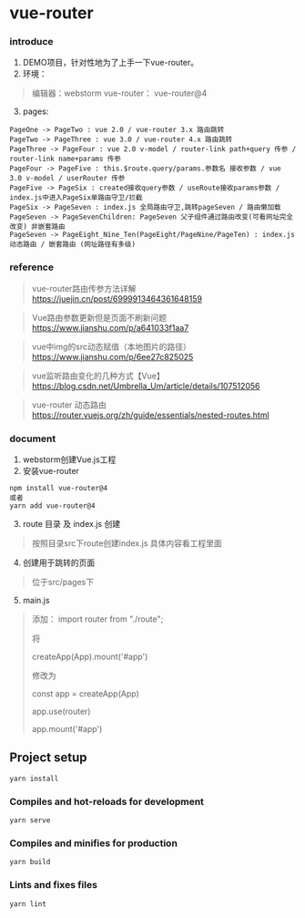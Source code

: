 # vue-router

### introduce
1. DEMO项目，针对性地为了上手一下vue-router。
2. 环境：
> 编辑器：webstorm
> vue-router： vue-router@4
3. pages:
```
PageOne -> PageTwo : vue 2.0 / vue-router 3.x 路由跳转
PageTwo -> PageThree : vue 3.0 / vue-router 4.x 路由跳转
PageThree -> PageFour : vue 2.0 v-model / router-link path+query 传参 / router-link name+params 传参
PageFour -> PageFive : this.$route.query/params.参数名 接收参数 / vue 3.0 v-model / userRouter 传参
PageFive -> PageSix : created接收query参数 / useRoute接收params参数 / index.js中进入PageSix单路由守卫/拦截
PageSix -> PageSeven : index.js 全局路由守卫,跳转pageSeven / 路由懒加载 
PageSeven -> PageSevenChildren: PageSeven 父子组件通过路由改变(可看网址完全改变) 非嵌套路由 
PageSeven -> PageEight_Nine_Ten(PageEight/PageNine/PageTen) : index.js 动态路由 / 嵌套路由 (网址路径有多级) 
```

### reference
> vue-router路由传参方法详解
> https://juejin.cn/post/6999913464361648159

> Vue路由参数更新但是页面不刷新问题
> https://www.jianshu.com/p/a641033f1aa7

> vue中img的src动态赋值（本地图片的路径）
> https://www.jianshu.com/p/6ee27c825025

> vue监听路由变化的几种方式【Vue】
> https://blog.csdn.net/Umbrella_Um/article/details/107512056

> vue-router 动态路由
> https://router.vuejs.org/zh/guide/essentials/nested-routes.html
### document
1. webstorm创建Vue.js工程
2. 安装vue-router
```
npm install vue-router@4
或者
yarn add vue-router@4
```
3. route 目录 及 index.js 创建
> 按照目录src下route创建index.js
> 具体内容看工程里面
4. 创建用于跳转的页面
> 位于src/pages下
5. main.js
> 添加： import router from "./route";
> 
> 将
> 
> createApp(App).mount('#app')
> 
> 修改为
> 
> const app = createApp(App)
> 
> app.use(router)
> 
> app.mount('#app')

## Project setup
```
yarn install
```

### Compiles and hot-reloads for development
```
yarn serve
```

### Compiles and minifies for production
```
yarn build
```

### Lints and fixes files
```
yarn lint
```
